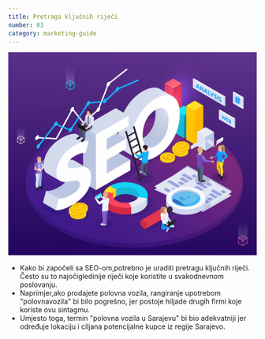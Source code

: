 ```yaml
---
title: Pretraga ključnih riječi
number: 03
category: marketing-guide
---
```


![Digitalni Marketing Vodic](./images/32010.webp)

<ul>
<li>
Kako bi započeli sa SEO-om,potrebno je uraditi pretragu ključnih riječi. 
Često su to najočigledinije riječi 
koje koristite u svakodnevnom poslovanju.
</li>
<li>
Naprimjer,ako prodajete polovna vozila,
rangiranje upotrebom "polovnavozila" bi bilo pogrešno,
jer postoje hiljade drugih firmi koje koriste ovu sintagmu.
</li>
<li>
Umjesto toga, termin "polovna vozila u Sarajevu" bi bio adekvatniji
jer određuje lokaciju i ciljana potencijalne kupce iz regije Sarajevo.
</li>
</ul>